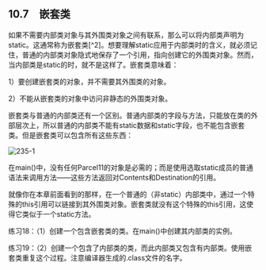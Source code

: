 ## 10.7　嵌套类

如果不需要内部类对象与其外围类对象之间有联系，那么可以将内部类声明为static。这通常称为嵌套类[^2]。想要理解static应用于内部类时的含义，就必须记住，普通的内部类对象隐式地保存了一个引用，指向创建它的外围类对象。然而，当内部类是static的时，就不是这样了。嵌套类意味着：

1）要创建嵌套类的对象，并不需要其外围类的对象。

2）不能从嵌套类的对象中访问非静态的外围类对象。

嵌套类与普通的内部类还有一个区别。普通内部类的字段与方法，只能放在类的外部层次上，所以普通的内部类不能有static数据和static字段，也不能包含嵌套类。但是嵌套类可以包含所有这些东西：

![235-1](../Images/image02937.jpeg)

在main()中，没有任何Parcel11的对象是必需的；而是使用选取static成员的普通语法来调用方法——这些方法返回对Contents和Destination的引用。

就像你在本章前面看到的那样，在一个普通的（非static）内部类中，通过一个特殊的this引用可以链接到其外围类对象。嵌套类就没有这个特殊的this引用，这使得它类似于一个static方法。

练习18：（1）创建一个包含嵌套类的类。在main()中创建其内部类的实例。

练习19：（2）创建一个包含了内部类的类，而此内部类又包含有内部类。使用嵌套类重复这个过程。注意编译器生成的.class文件的名字。